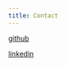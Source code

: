 ```yaml
---
title: Contact
---
```


[github](https://github.com/rellen)

[linkedin](http://linkedin.com/in/robertellen)
